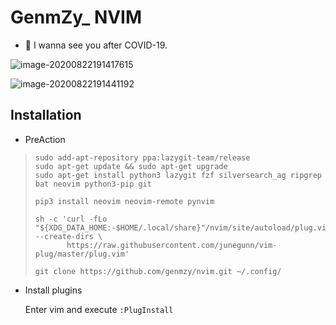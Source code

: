 # GenmZy_ NVIM

- 💜 I wanna see you after COVID-19.

![image-20200822191417615](https://github.com/genmzy/pictures/blob/master/image-20200822191417615.png)

![image-20200822191441192](https://github.com/genmzy/pictures/blob/master/image-20200822191441192.png)



## Installation

- PreAction
> ```shell
> sudo add-apt-repository ppa:lazygit-team/release
> sudo apt-get update && sudo apt-get upgrade
> sudo apt-get install python3 lazygit fzf silversearch_ag ripgrep bat neovim python3-pip git
>
> pip3 install neovim neovim-remote pynvim
>
> sh -c 'curl -fLo "${XDG_DATA_HOME:-$HOME/.local/share}"/nvim/site/autoload/plug.vim --create-dirs \
>        https://raw.githubusercontent.com/junegunn/vim-plug/master/plug.vim'
>
> git clone https://github.com/genmzy/nvim.git ~/.config/
> ```

- Install plugins

  Enter vim and execute `:PlugInstall`
